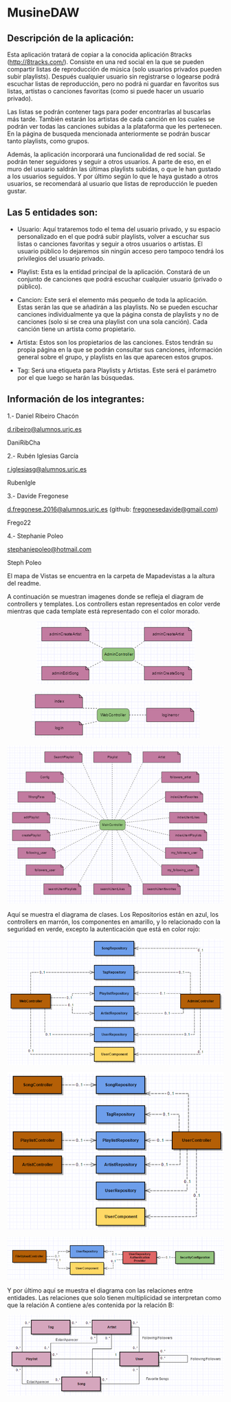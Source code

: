 # MusineDAW

## Descripción de la aplicación:

Esta aplicación tratará de copiar a la conocida aplicación 8tracks (http://8tracks.com/). Consiste en una red social en la que se pueden compartir listas de reproducción de música (solo usuarios privados pueden subir playlists). Después cualquier usuario sin registrarse o logearse podrá escuchar listas de reproducción, pero no podrá ni guardar en favoritos sus listas, artistas o canciones favoritas (como si puede hacer un usuario privado). 

Las listas se podrán contener tags para poder encontrarlas al buscarlas más tarde. También estarán los artistas de cada canción en los cuales se podrán ver todas las canciones subidas a la plataforma que les pertenecen. En la página de busqueda mencionada anteriormente se podrán buscar tanto playlists, como grupos.

Además, la aplicación incorporará una funcionalidad de red social. Se podrán tener seguidores y seguir a otros usuarios. A parte de eso, en el muro del usuario saldrán las últimas playlists subidas, o que le han gustado a los usuarios seguidos. Y por último según lo que le haya gustado a otros usuarios, se recomendará al usuario que listas de reproducción le pueden gustar.

## Las 5 entidades son:

- Usuario: Aquí trataremos todo el tema del usuario privado, y su espacio personalizado en el que podrá subir playlists, volver a escuchar sus listas o canciones favoritas y seguir a otros usuarios o artistas. El usuario público lo dejaremos sin ningún acceso pero tampoco tendrá los privilegios del usuario privado.

- Playlist: Esta es la entidad principal de la aplicación. Constará de un conjunto de canciones que podrá escuchar cualquier usuario (privado o público).

- Cancion: Este será el elemento más pequeño de toda la aplicación. Estas serán las que se añadirán a las playlists. No se pueden escuchar canciones individualmente ya que la página consta de playlists y no de canciones (solo si se crea una playlist con una sola canción). Cada canción tiene un artista como propietario.

- Artista: Estos son los propietarios de las canciones. Estos tendrán su propia página en la que se podrán consultar sus canciones, información general sobre el grupo, y playlists en las que aparecen estos grupos.

- Tag: Será una etiqueta para Playlists y Artistas. Este será el parámetro por el que luego se harán las búsquedas.

## Información de los integrantes:

1.- Daniel Ribeiro Chacón

d.ribeiro@alumnos.urjc.es

DaniRibCha

2.- Rubén Iglesias García

r.iglesiasg@alumnos.urjc.es

RubenIgle

3.- Davide Fregonese

d.fregonese.2016@alumnos.urjc.es (github: fregonesedavide@gmail.com)

Frego22

4.- Stephanie Poleo

stephaniepoleo@hotmail.com

Steph Poleo

El mapa de Vistas se encuentra en la carpeta de Mapadevistas a la altura del readme.

A continuación se muestran imagenes donde se refleja el diagram de controllers y templates. Los controllers estan representados en color verde mientras que cada template está representado con el color morado.

<p align="center">
  <img src="https://github.com/DaniRibCha/MusineDAW/blob/master/Mapa%20de%20vistas/Controllers_y_Templates/AdminController.PNG"/>
</p>

<p align="center">
  <img src="https://github.com/DaniRibCha/MusineDAW/blob/master/Mapa%20de%20vistas/Controllers_y_Templates/WebController.PNG"/>
</p>

<p align="center">
  <img src="https://github.com/DaniRibCha/MusineDAW/blob/master/Mapa%20de%20vistas/Controllers_y_Templates/MainController.PNG"/>
</p>

Aquí se muestra el diagrama de clases. Los Repositorios están en azul, los controllers en marrón, los componentes en amarillo, y lo relacionado con la seguridad en verde, excepto la autenticación que está en color rojo:

<p align="center">
  <img src="https://github.com/DaniRibCha/MusineDAW/blob/master/Mapa%20de%20vistas/Diagrama%20de%20clases/AdminyWebControllers.PNG"/>
</p>

<p align="center">
  <img src="https://github.com/DaniRibCha/MusineDAW/blob/master/Mapa%20de%20vistas/Diagrama%20de%20clases/Controllers%20de%20Entidades.PNG"/>
</p>

<p align="center">
  <img src="https://github.com/DaniRibCha/MusineDAW/blob/master/Mapa%20de%20vistas/Diagrama%20de%20clases/UploadandSecurity.PNG"/>
</p>

Y por último aquí se muestra el diagrama con las relaciones entre entidades. Las relaciones que solo tienen multiplicidad se interpretan como que la relación A contiene a/es contenida por la relación B:

<p align="center">
  <img src="https://github.com/DaniRibCha/MusineDAW/blob/master/Mapa%20de%20vistas/Diagrama%20de%20clases/Clases%20Simples.PNG"/>
</p>
